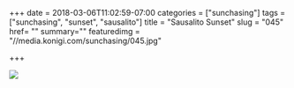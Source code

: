 +++
date = 2018-03-06T11:02:59-07:00
categories = ["sunchasing"]
tags = ["sunchasing", "sunset", "sausalito"]
title = "Sausalito Sunset"
slug = "045"
href= ""
summary=""
featuredimg = "//media.konigi.com/sunchasing/045.jpg"

+++

<img src="//media.konigi.com/sunchasing/045.jpg" />
